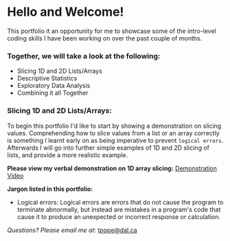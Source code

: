 # Hello and Welcome!
This portfolio it an opportunity for me to showcase some of the intro-level coding skills I have been working on over the past couple of months. 

### Together, we will take a look at the following:
- Slicing 1D and 2D Lists/Arrays
- Descriptive Statistics
- Exploratory Data Analysis
- Combining it all Together

### Slicing 1D and 2D Lists/Arrays:
To begin this portfolio I'd like to start by showing a demonstration on slicing values. Comprehending how to slice values from a list or an array correctly is something I learnt early on as being imperative to prevent `logical errors`. Afterwards I will go into further simple examples of 1D and 2D slicing of lists, and provide a more realistic example. 

**Please view my verbal demonstration on 1D array slicing:** [Demonstration Video](https://web.microsoftstream.com/video/74a2f817-cb5b-4a93-a108-637a08793719)

**Jargon listed in this portfolio:**
- Logical errors: Logical errors are errors that do not cause the program to terminate abnormally, but instead are mistakes in a program's code that cause it to produce an unexpected or incorrect response or calculation. 

_Questions? Please email me at_: [tpope@dal.ca](mailto:th781530@dal.ca)
